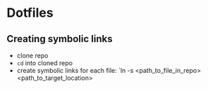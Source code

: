 # Dotfiles

## Creating symbolic links
- clone repo
- `cd` into cloned repo
- create symbolic links for each file: `ln -s <path_to_file_in_repo> <path_to_target_location>
